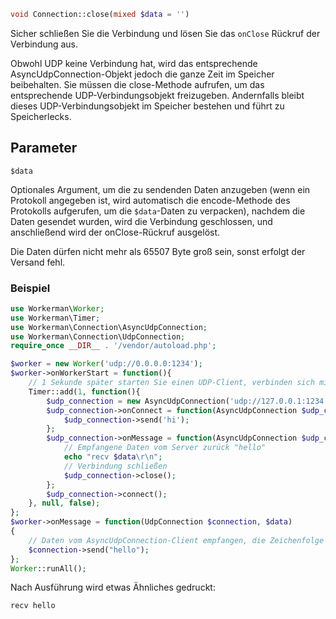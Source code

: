 ```php
void Connection::close(mixed $data = '')
```

Sicher schließen Sie die Verbindung und lösen Sie das ```onClose``` Rückruf der Verbindung aus.

Obwohl UDP keine Verbindung hat, wird das entsprechende AsyncUdpConnection-Objekt jedoch die ganze Zeit im Speicher beibehalten. Sie müssen die close-Methode aufrufen, um das entsprechende UDP-Verbindungsobjekt freizugeben. Andernfalls bleibt dieses UDP-Verbindungsobjekt im Speicher bestehen und führt zu Speicherlecks.

## Parameter

 ``` $data ```

Optionales Argument, um die zu sendenden Daten anzugeben (wenn ein Protokoll angegeben ist, wird automatisch die encode-Methode des Protokolls aufgerufen, um die ```$data```-Daten zu verpacken), nachdem die Daten gesendet wurden, wird die Verbindung geschlossen, und anschließend wird der onClose-Rückruf ausgelöst.

Die Daten dürfen nicht mehr als 65507 Byte groß sein, sonst erfolgt der Versand fehl.

### Beispiel 

```php
use Workerman\Worker;
use Workerman\Timer;
use Workerman\Connection\AsyncUdpConnection;
use Workerman\Connection\UdpConnection;
require_once __DIR__ . '/vendor/autoload.php';

$worker = new Worker('udp://0.0.0.0:1234');
$worker->onWorkerStart = function(){
    // 1 Sekunde später starten Sie einen UDP-Client, verbinden sich mit dem Port 1234 und senden die Zeichenfolge "hi".
    Timer::add(1, function(){
        $udp_connection = new AsyncUdpConnection('udp://127.0.0.1:1234');
        $udp_connection->onConnect = function(AsyncUdpConnection $udp_connection){
            $udp_connection->send('hi');
        };
        $udp_connection->onMessage = function(AsyncUdpConnection $udp_connection, $data){
            // Empfangene Daten vom Server zurück "hello"
            echo "recv $data\r\n";
            // Verbindung schließen
            $udp_connection->close();
        };
        $udp_connection->connect();
    }, null, false);
};
$worker->onMessage = function(UdpConnection $connection, $data)
{
    // Daten vom AsyncUdpConnection-Client empfangen, die Zeichenfolge "hello" zurückgeben
    $connection->send("hello");
};
Worker::runAll();             
```

Nach Ausführung wird etwas Ähnliches gedruckt:
```
recv hello
```
